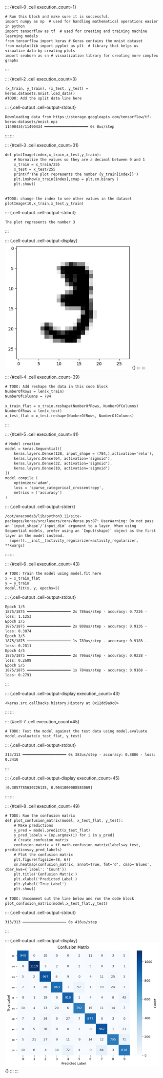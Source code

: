 ::: {#cell-0 .cell execution_count=1}
``` {.python .cell-code}
# Run this block and make sure it is successful.
import numpy as np  # used for handling mathematical operations easier in python
import tensorflow as tf  # used for creating and training machine learning models 
from tensorflow import keras # Keras contains the mnist dataset
from matplotlib import pyplot as plt  # library that helps us visualize data by creating plots 
import seaborn as sn # visualization library for creating more complex graphs
```
:::


<!-- WARNING: THIS FILE WAS AUTOGENERATED! DO NOT EDIT! -->

::: {#cell-2 .cell execution_count=3}
``` {.python .cell-code}
(x_train, y_train), (x_test, y_test) = keras.datasets.mnist.load_data()
#TODO: Add the split data line here
```

::: {.cell-output .cell-output-stdout}
```
Downloading data from https://storage.googleapis.com/tensorflow/tf-keras-datasets/mnist.npz
11490434/11490434 ━━━━━━━━━━━━━━━━━━━━ 0s 0us/step
```
:::
:::


::: {#cell-3 .cell execution_count=31}
``` {.python .cell-code}
def plotImage(index,x_train,x_test,y_train):
    # Normalize the values so they are a decimal between 0 and 1
    x_train = x_train/255
    x_test = x_test/255
    print(f'The plot represents the number {y_train[index]}')
    plt.imshow(x_train[index],cmap = plt.cm.binary )
    plt.show()


#TODO: change the index to see other values in the dataset
plotImage(10,x_train,x_test,y_train)
```

::: {.cell-output .cell-output-stdout}
```
The plot represents the number 3
```
:::

::: {.cell-output .cell-output-display}
![](mnist_files/figure-html/cell-4-output-2.png){}
:::
:::


::: {#cell-4 .cell execution_count=39}
``` {.python .cell-code}
# TODO: Add reshape the data in this code block
NumberOfRows = len(x_train)
NumberOfColumns = 784

x_train_flat = x_train.reshape(NumberOfRows, NumberOfColumns)
NumberOfRows = len(x_test)
x_test_flat = x_test.reshape(NumberOfRows, NumberOfColumns)
```
:::


::: {#cell-5 .cell execution_count=41}
``` {.python .cell-code}
# Model creation
model = keras.Sequential([
    keras.layers.Dense(128, input_shape = (784,),activation='relu'), 
    keras.layers.Dense(64, activation='sigmoid'), 
    keras.layers.Dense(32, activation='sigmoid'), 
    keras.layers.Dense(10, activation='sigmoid')
])
model.compile (
    optimizer='adam',
    loss = 'sparse_categorical_crossentropy',
    metrics = ['accuracy']
)
```

::: {.cell-output .cell-output-stderr}
```
/opt/anaconda3/lib/python3.12/site-packages/keras/src/layers/core/dense.py:87: UserWarning: Do not pass an `input_shape`/`input_dim` argument to a layer. When using Sequential models, prefer using an `Input(shape)` object as the first layer in the model instead.
  super().__init__(activity_regularizer=activity_regularizer, **kwargs)
```
:::
:::


::: {#cell-6 .cell execution_count=43}
``` {.python .cell-code}
# TODO: Train the model using model.fit here 
x = x_train_flat
y = y_train
model.fit(x, y, epochs=5)
```

::: {.cell-output .cell-output-stdout}
```
Epoch 1/5
1875/1875 ━━━━━━━━━━━━━━━━━━━━ 2s 786us/step - accuracy: 0.7226 - loss: 1.1253
Epoch 2/5
1875/1875 ━━━━━━━━━━━━━━━━━━━━ 2s 808us/step - accuracy: 0.9136 - loss: 0.3074
Epoch 3/5
1875/1875 ━━━━━━━━━━━━━━━━━━━━ 1s 789us/step - accuracy: 0.9183 - loss: 0.2811
Epoch 4/5
1875/1875 ━━━━━━━━━━━━━━━━━━━━ 2s 796us/step - accuracy: 0.9228 - loss: 0.2609
Epoch 5/5
1875/1875 ━━━━━━━━━━━━━━━━━━━━ 1s 784us/step - accuracy: 0.9168 - loss: 0.2791
```
:::

::: {.cell-output .cell-output-display execution_count=43}
```
<keras.src.callbacks.history.History at 0x12dd9a9c0>
```
:::
:::


::: {#cell-7 .cell execution_count=45}
``` {.python .cell-code}
# TODO: Test the model against the test data using model.evaluate
model.evaluate(x_test_flat, y_test)
```

::: {.cell-output .cell-output-stdout}
```
313/313 ━━━━━━━━━━━━━━━━━━━━ 0s 383us/step - accuracy: 0.8886 - loss: 0.3410
```
:::

::: {.cell-output .cell-output-display execution_count=45}
```
[0.3057785630226135, 0.9041000008583069]
```
:::
:::


::: {#cell-8 .cell execution_count=49}
``` {.python .cell-code}
# TODO: Run the confusion matrix
def plot_confusion_matrix(model, x_test_flat, y_test):
    # Make predictions
    y_pred = model.predict(x_test_flat)
    y_pred_labels = [np.argmax(i) for i in y_pred]
    # Create confusion matrix
    confusion_matrix = tf.math.confusion_matrix(labels=y_test, predictions=y_pred_labels)
    # Plot the confusion matrix
    plt.figure(figsize=(8, 6))
    sn.heatmap(confusion_matrix, annot=True, fmt='d', cmap='Blues', cbar_kws={'label': 'Count'})
    plt.title('Confusion Matrix')
    plt.xlabel('Predicted Label')
    plt.ylabel('True Label')
    plt.show()

# TODO: Uncomment out the line below and run the code block
plot_confusion_matrix(model,x_test_flat,y_test)
```

::: {.cell-output .cell-output-stdout}
```
313/313 ━━━━━━━━━━━━━━━━━━━━ 0s 416us/step
```
:::

::: {.cell-output .cell-output-display}
![](mnist_files/figure-html/cell-9-output-2.png){}
:::
:::



